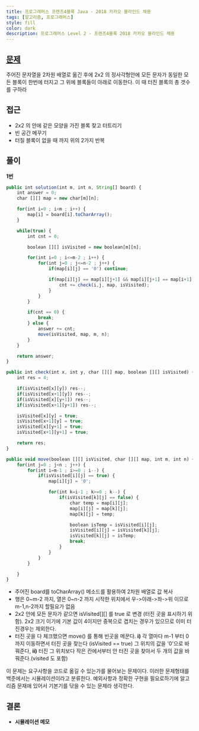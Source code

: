 ```yaml
---
title: 프로그래머스 프렌즈4블록 Java - 2018 카카오 블라인드 채용
tags: [알고리즘, 프로그래머스]
style: fill
color: dark
description: 프로그래머스 Level 2 - 프렌즈4블록 2018 카카오 블라인드 채용
---
```


## [문제](https://programmers.co.kr/learn/courses/30/lessons/17679)
주어진 문자열을 2차원 배열로 옮긴 후에 2x2 의 정사각형안에 모든 문자가 동일한 모든 블록이 한번에 터지고 그 위에 블록들이 아래로 이동한다. 이 때 터진 블록의 총 갯수를 구하라

## 접근
- 2x2 의 안에 같은 모양을 가진 블록 찾고 터트리기
- 빈 공간 메꾸기
- 터질 블록이 없을 때 까지 위의 2가지 반복

## 풀이
**1번**
```javascript
public int solution(int m, int n, String[] board) {
    int answer = 0;
    char [][] map = new char[m][n];

    for(int i=0 ; i<m ; i++) {
        map[i] = board[i].toCharArray();
    }

    while(true) {
        int cnt = 0;

        boolean [][] isVisited = new boolean[m][n];

        for(int i=0 ; i<=m-2 ; i++) {
            for(int j=0 ; j<=n-2 ; j++) {
                if(map[i][j] == '0') continue;

                if(map[i][j] == map[i][j+1] && map[i][j+1] == map[i+1][j+1] && map[i+1][j+1] == map[i+1][j]) {
                    cnt += check(i,j, map, isVisited);
                }
            }
        }

        if(cnt == 0) {
            break;
        } else {
            answer += cnt;
            move(isVisited, map, m, n);
        }
    }

    return answer;
}

public int check(int x, int y, char [][] map, boolean [][] isVisited) {
    int res = 4;

    if(isVisited[x][y]) res--;
    if(isVisited[x+1][y]) res--;
    if(isVisited[x][y+1]) res--;
    if(isVisited[x+1][y+1]) res--;

    isVisited[x][y] = true;
    isVisited[x+1][y] = true;
    isVisited[x][y+1] = true;
    isVisited[x+1][y+1] = true;

    return res;
}

public void move(boolean [][] isVisited, char [][] map, int m, int n) {
    for(int j=0 ; j<n ; j++) {
        for(int i=m-1 ; i>=0 ; i--) {
            if(isVisited[i][j] == true) {
                map[i][j] = '0';

                for(int k=i-1 ; k>=0 ; k--) {
                    if(isVisited[k][j] == false) {
                        char temp = map[i][j];
                        map[i][j] = map[k][j];
                        map[k][j] = temp;

                        boolean isTemp = isVisited[i][j];
                        isVisited[i][j] = isVisited[k][j];
                        isVisited[k][j] = isTemp;
                        break;
                    }
                }
            }
        }

    }
}
```
- 주어진 board를 toCharArray() 메소드를 활용하여 2차원 배열로 값 복사
- 행은 0~m-2 까지, 열은 0~n-2 까지 시작한 위치에서 우->아래->좌->위 이므로 m-1,n-2까지 할필요가 없음
- 2x2 안에 모든 문자가 같으면 isVisited[][] 를 true 로 변경 (터진 곳을 표시하기 위함). 2x2 크기 이기에 기본 값이 4이지만 중복으로 겹치는 경우가 있으므로 이미 터진경우는 제외한다.
- 터진 곳을 다 체크했으면 move() 를 통해 빈곳을 메꾼다. **i)** 각 열마다 m-1 부터 0까지 이동하면서 터진 곳을 찾는다 (isVisited == true) 그 위치의 값을 '0'으로 바꿔준다, **ii)** 터진 그 위치보다 작은 칸에서부터 안 터진 곳을 찾아서 두 개의 값을 바꿔준다.(visited 도 포함)

이 문제는 요구사항을 코드로 옮길 수 있는가를 물어보는 문제이다. 이러한 문제형태를 백준에서는 시뮬레이션이라고 분류한다. 예외사항과 정확한 구현을 필요로하기에 알고리즘 문재애 있어서 기본기를 닦을 수 있는 문제라 생각한다.

## 결론
- **시뮬레이션 메모**
